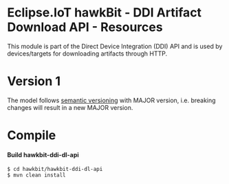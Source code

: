 # Eclipse.IoT hawkBit - DDI Artifact Download API - Resources

This module is part of the Direct Device Integration (DDI) API and is used by devices/targets for downloading artifacts through HTTP. 

# Version 1

The model follows [semantic versioning](http://semver.org) with MAJOR version, i.e. breaking changes will result in a new MAJOR version.

# Compile

#### Build hawkbit-ddi-dl-api

```
$ cd hawkbit/hawkbit-ddi-dl-api
$ mvn clean install
```
